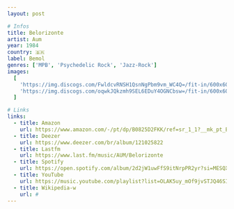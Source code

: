 ```yaml
---
layout: post

# Infos
title: Belorizonte
artist: Aum
year: 1984
country: 🇧🇷
label: Bemol
genres: ['MPB', 'Psychedelic Rock', 'Jazz-Rock']
images:
  [
    'https://img.discogs.com/FwldcvRNSH1QsnNgPbm9vm_WC4Q=/fit-in/600x600/filters:strip_icc():format(jpeg):mode_rgb():quality(90)/discogs-images/R-4078631-1556104307-5767.jpeg.jpg',
    'https://img.discogs.com/oqwkJQkzmh9SEL6EDuY4OGNCbsw=/fit-in/600x600/filters:strip_icc():format(jpeg):mode_rgb():quality(90)/discogs-images/R-4078631-1556104307-7484.jpeg.jpg',
  ]

# Links
links:
  - title: Amazon
    url: https://www.amazon.com/-/pt/dp/B0825D2FKK/ref=sr_1_1?__mk_pt_BR=%C3%85M%C3%85%C5%BD%C3%95%C3%91&dchild=1&keywords=aum+belorizonte&qid=1614482386&s=music&sr=1-1&tag=kvnol08-20
  - title: Deezer
    url: https://www.deezer.com/br/album/121025822
  - title: Lastfm
    url: https://www.last.fm/music/AUM/Belorizonte
  - title: Spotify
    url: https://open.spotify.com/album/2d2jW1uwFfS9itNrpPR2yr?si=MESQXyIHQDyzvyd_scgFWw
  - title: YouTube
    url: https://music.youtube.com/playlist?list=OLAK5uy_mOf9jvSTJQ46SIcsLg01EWZzTpA5vKp94
  - title: Wikipedia-w
    url: #
---
```

